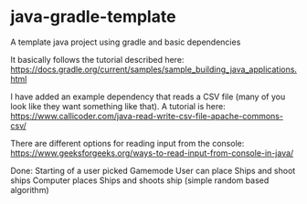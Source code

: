 # java-gradle-template
A template java project using gradle and basic dependencies

It basically follows the tutorial described here: https://docs.gradle.org/current/samples/sample_building_java_applications.html

I have added an example dependency that reads a CSV file (many of you look like they want something like that). A tutorial is here: https://www.callicoder.com/java-read-write-csv-file-apache-commons-csv/

There are different options for reading input from the console: https://www.geeksforgeeks.org/ways-to-read-input-from-console-in-java/

Done:
Starting of a user picked Gamemode
User can place Ships and shoot ships
Computer places Ships and shoots ship (simple random based algorithm)

